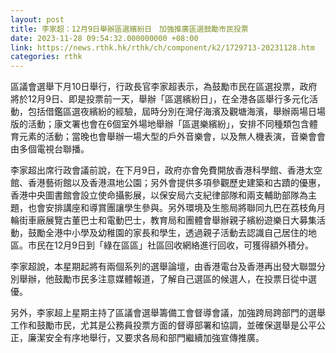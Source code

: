 ```yaml
---
layout: post
title: 李家超：12月9日舉辦區選繽紛日　加強推廣區選鼓勵市民投票
date: 2023-11-28 09:54:32.000000000 +08:00
link: https://news.rthk.hk/rthk/ch/component/k2/1729713-20231128.htm
categories: rthk
---
```


區議會選舉下月10日舉行，行政長官李家超表示，為鼓勵市民在區選投票，政府將於12月9日、即是投票前一天，舉辦「區選繽紛日」，在全港各區舉行多元化活動，包括借鑑區選夜繽紛的經驗，屆時分別在灣仔海濱及觀塘海濱，舉辦兩場日場版的活動；康文署也會在6個室外場地舉辦「區選樂繽紛」，安排不同種類包含體育元素的活動；當晚也會舉辦一場大型的戶外音樂會，以及無人機表演，音樂會會由多個電視台聯播。

李家超出席行政會議前說，在下月9日，政府亦會免費開放香港科學館、香港太空館、香港藝術館以及香港濕地公園；另外會提供多項參觀歷史建築和古蹟的優惠，香港中央圖書館會設立使命攝影展，以保安局六支紀律部隊和兩支輔助部隊為主題，也會安排講座和導賞團讓學生參與。另外環境及生態局將聯同九巴在荔枝角月輪街車廠展覽古董巴士和電動巴士，教育局和團體會舉辦親子繽紛遊樂日大募集活動，鼓勵全港中小學及幼稚園的家長和學生，透過親子活動去認識自己居住的地區。市民在12月9日到「綠在區區」社區回收網絡進行回收，可獲得額外積分。

李家超說，本星期起將有兩個系列的選舉論壇，由香港電台及香港再出發大聯盟分別舉辦，他鼓勵市民多注意媒體報道，了解自己選區的候選人，在投票日從中選優。

另外，李家超上星期主持了區議會選舉籌備工會督導會議，加強跨局跨部門的選舉工作和鼓勵市民，尤其是公務員投票方面的督導部署和協調，並確保選舉是公平公正，廉潔安全有序地舉行，又要求各局和部門繼續加強宣傳推廣。
